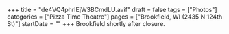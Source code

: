 +++
title = "de4VQ4phrIEjW3BCmdLU.avif"
draft = false
tags = ["Photos"]
categories = ["Pizza Time Theatre"]
pages = ["Brookfield, WI (2435 N 124th St)"]
startDate = ""
+++
Brookfield shortly after closure.
